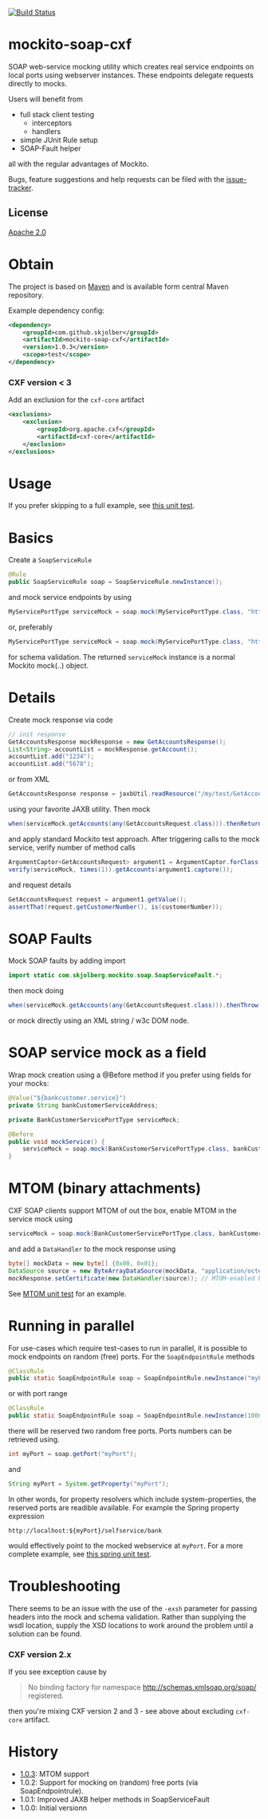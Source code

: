 [![Build Status](https://travis-ci.org/skjolber/mockito-soap-cxf.svg?branch=master)](https://travis-ci.org/skjolber/mockito-soap-cxf)

# mockito-soap-cxf
SOAP web-service mocking utility which creates real service endpoints on local ports using webserver instances. These endpoints delegate requests directly to mocks.

Users will benefit from
 * full stack client testing
   * interceptors
   * handlers
 * simple JUnit Rule setup
 * SOAP-Fault helper

all with the regular advantages of Mockito.

Bugs, feature suggestions and help requests can be filed with the [issue-tracker].

## License
[Apache 2.0]

# Obtain
The project is based on [Maven] and is available form central Maven repository.

Example dependency config:

```xml
<dependency>
    <groupId>com.github.skjolber</groupId>
    <artifactId>mockito-soap-cxf</artifactId>
    <version>1.0.3</version>
    <scope>test</scope>
</dependency>
```

### CXF version < 3
Add an exclusion for the `cxf-core` artifact

```xml
<exclusions>
    <exclusion>
        <groupId>org.apache.cxf</groupId>
        <artifactId>cxf-core</artifactId>
    </exclusion>
</exclusions>
```

# Usage
If you prefer skipping to a full example, see [this unit test](src/test/java/com/skjolberg/mockito/soap/BankCustomerSoapEndpointRuleTest.java). 

# Basics
Create a `SoapServiceRule`

```java
@Rule
public SoapServiceRule soap = SoapServiceRule.newInstance();
```

and mock service endpoints by using

```java
MyServicePortType serviceMock = soap.mock(MyServicePortType.class, "http://localhost:12345"); 
```

or, preferably

```java
MyServicePortType serviceMock = soap.mock(MyServicePortType.class, "http://localhost:12345", "classpath:/wsdl/MyService.wsdl"); 
```

for schema validation. The returned `serviceMock` instance is a normal Mockito mock(..) object. 

# Details
Create mock response via code

```java
// init response
GetAccountsResponse mockResponse = new GetAccountsResponse();
List<String> accountList = mockResponse.getAccount();
accountList.add("1234");
accountList.add("5678");
```

or from XML

```java
GetAccountsResponse response = jaxbUtil.readResource("/my/test/GetAccountsResponse1.xml", GetAccountsResponse.class);
```
using your favorite JAXB utility. Then mock

```java
when(serviceMock.getAccounts(any(GetAccountsRequest.class))).thenReturn(mockResponse);
```

and apply standard Mockito test approach. After triggering calls to the mock service, verify number of method calls

```java
ArgumentCaptor<GetAccountsRequest> argument1 = ArgumentCaptor.forClass(GetAccountsRequest.class);
verify(serviceMock, times(1)).getAccounts(argument1.capture());
```

and request details

```java
GetAccountsRequest request = argument1.getValue();
assertThat(request.getCustomerNumber(), is(customerNumber));
```

# SOAP Faults
Mock SOAP faults by adding import

```java
import static com.skjolberg.mockito.soap.SoapServiceFault.*;
```

then mock doing

```java
when(serviceMock.getAccounts(any(GetAccountsRequest.class))).thenThrow(createFault(exception));
```

or mock directly using an XML string / w3c DOM node.

# SOAP service mock as a field
Wrap mock creation using a @Before method if you prefer using fields for your mocks:

```java
@Value("${bankcustomer.service}")
private String bankCustomerServiceAddress;

private BankCustomerServicePortType serviceMock;

@Before
public void mockService() {
	serviceMock = soap.mock(BankCustomerServicePortType.class, bankCustomerServiceAddress);
}
```

# MTOM (binary attachments)
CXF SOAP clients support MTOM of out the box, enable MTOM in the service mock using

```java
serviceMock = soap.mock(BankCustomerServicePortType.class, bankCustomerServiceAddress, properties("mtom-enabled", Boolean.TRUE));
```

and add a `DataHandler` to the mock response using

```java
byte[] mockData = new byte[] {0x00, 0x01};
DataSource source = new ByteArrayDataSource(mockData, "application/octet-stream");
mockResponse.setCertificate(new DataHandler(source)); // MTOM-enabled base64binary
```

See [MTOM unit test](src/test/java/com/skjolberg/mockito/soap/BankCustomerSoapServerRuleMtomTest.java) for an example.

# Running in parallel
For use-cases which require test-cases to run in parallel, it is possible to mock endpoints on random (free) ports. For the `SoapEndpointRule` methods

```java
@ClassRule
public static SoapEndpointRule soap = SoapEndpointRule.newInstance("myPort", "yourPort");
```

or with port range

```java
@ClassRule
public static SoapEndpointRule soap = SoapEndpointRule.newInstance(10000, 30000, "myPort", "yourPort");
```

there will be reserved two random free ports. Ports numbers can be retrieved using.
```java
int myPort = soap.getPort("myPort");
```
and

```java
String myPort = System.getProperty("myPort");
```

In other words, for property resolvers which include system-properties, the reserved ports are readible available. For example the Spring property expression

```
http://localhost:${myPort}/selfservice/bank
```

would effectively point to the mocked webservice at `myPort`. For a more complete example, see
[this spring unit test](src/test/java/com/skjolberg/mockito/soap/BankCustomerSoapEndpointClassRuleTest.java).

# Troubleshooting
There seems to be an issue with the use of the `-exsh` parameter for passing headers into the mock and schema validation. Rather than supplying the wsdl location, supply the XSD locations to work around the problem until a solution can be found.

### CXF version 2.x
If you see exception cause by

> No binding factory for namespace http://schemas.xmlsoap.org/soap/ registered.

then you're mixing CXF version 2 and 3 - see above about excluding `cxf-core` artifact.

# History

 - [1.0.3]: MTOM support
 - 1.0.2: Support for mocking on (random) free ports (via SoapEndpointrule). 
 - 1.0.1: Improved JAXB helper methods in SoapServiceFault
 - 1.0.0: Initial versionn

[Apache 2.0]:          	http://www.apache.org/licenses/LICENSE-2.0.html
[issue-tracker]:       	https://github.com/skjolber/mockito-soap-cxf/issues
[Maven]:                http://maven.apache.org/
[1.0.3]:				https://github.com/skjolber/mockito-soap-cxf/releases/tag/mockito-soap-cxf-1.0.3
